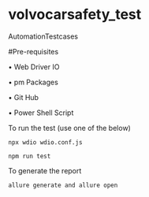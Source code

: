 # volvocarsafety_test
AutomationTestcases

#Pre-requisites

  •	Web Driver IO

  •	pm Packages

  •	Git Hub

  •	Power Shell Script



To run the test (use one of the below)

    npx wdio wdio.conf.js  
    
    npm run test
    
    
To generate the report

    allure generate and allure open
